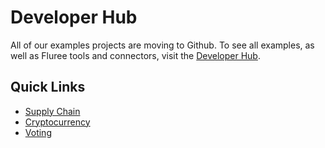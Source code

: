 # Developer Hub

All of our examples projects are moving to Github. To see all examples, as well
as Fluree tools and connectors, visit the [Developer Hub](https://github.com/fluree/developer-hub).

## Quick Links

- [Supply Chain](https://github.com/fluree/example-supply-chain)
- [Cryptocurrency](/guides/examples/cryptocurrency)
- [Voting](/guides/examples/voting)
